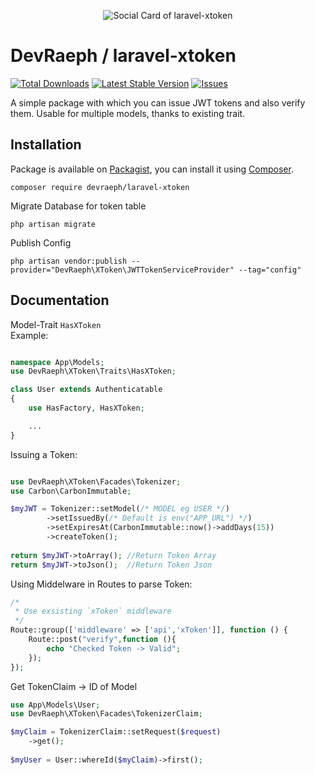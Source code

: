 <p align="center"><img src="https://postimg.cc/5Yr4q4dJ" alt="Social Card of laravel-xtoken"></p>

# DevRaeph / laravel-xtoken
[![Total Downloads]](https://packagist.org/packages/devraeph/laravel-xtoken)
[![Latest Stable Version]](https://packagist.org/packages/devraeph/laravel-xtoken)
[![Issues]](https://github.com/DevRaeph/laravel-xtoken/issues)

A simple package with which you can issue JWT tokens 
and also verify them. Usable for multiple models, thanks to existing trait.

## Installation

Package is available on [Packagist](https://packagist.org/packages/devraeph/laravel-xtoken),
you can install it using [Composer](https://getcomposer.org).

```shell
composer require devraeph/laravel-xtoken
```

Migrate Database for token table 
```shell
php artisan migrate
```
Publish Config
```shell
php artisan vendor:publish --provider="DevRaeph\XToken\JWTTokenServiceProvider" --tag="config"
```
## Documentation

Model-Trait `HasXToken` <br>
Example: <br>
```php

namespace App\Models;
use DevRaeph\XToken\Traits\HasXToken;

class User extends Authenticatable
{
    use HasFactory, HasXToken;

    ...
}
```

Issuing a Token:<br>
```php

use DevRaeph\XToken\Facades\Tokenizer;
use Carbon\CarbonImmutable;

$myJWT = Tokenizer::setModel(/* MODEL eg USER */)
        ->setIssuedBy(/* Default is env("APP_URL") */)
        ->setExpiresAt(CarbonImmutable::now()->addDays(15))
        ->createToken();      
        
return $myJWT->toArray(); //Return Token Array
return $myJWT->toJson();  //Return Token Json
```

Using Middelware in Routes to parse Token:<br>
```php
/*
 * Use exsisting `xToken` middleware
 */
Route::group(['middleware' => ['api','xToken']], function () {
    Route::post("verify",function (){
        echo "Checked Token -> Valid";
    });
});
```

Get TokenClaim -> ID of Model
```php
use App\Models\User;
use DevRaeph\XToken\Facades\TokenizerClaim;

$myClaim = TokenizerClaim::setRequest($request)
    ->get();
    
$myUser = User::whereId($myClaim)->first();
```

[Total Downloads]: https://img.shields.io/packagist/dt/devraeph/laravel-xtoken
[Latest Stable Version]: https://img.shields.io/packagist/v/devraeph/laravel-xtoken
[Issues]: https://img.shields.io/github/issues/DevRaeph/laravel-xtoken
